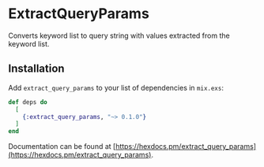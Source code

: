 # ExtractQueryParams

Converts keyword list to query string with values extracted from the keyword list.

## Installation

Add `extract_query_params` to your list of dependencies in `mix.exs`:

```elixir
def deps do
  [
    {:extract_query_params, "~> 0.1.0"}
  ]
end
```

Documentation can be found at [https://hexdocs.pm/extract_query_params](https://hexdocs.pm/extract_query_params).